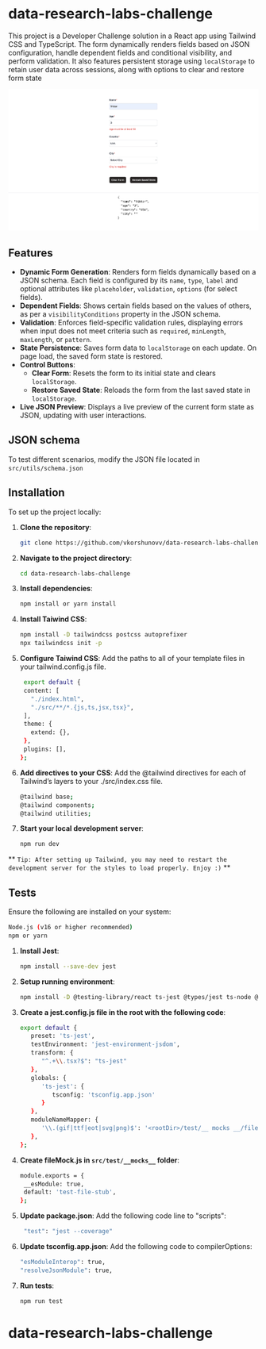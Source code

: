 # data-research-labs-challenge

This project is a Developer Challenge solution in a React app using Tailwind CSS and TypeScript. The form dynamically renders fields based on JSON configuration, handle dependent fields and conditional visibility, and perform validation. It also features persistent storage using `localStorage` to retain user data across sessions, along with options to clear and restore form state

![App Overview](https://github.com/vkorshunovv/data-research-labs-challenge/blob/main/src/assets/app_overview.png?raw=true)

## Features

- **Dynamic Form Generation**: Renders form fields dynamically based on a JSON schema. Each field is configured by its `name`, `type`, `label` and optional attributes like `placeholder`, `validation`, `options` (for select fields).
- **Dependent Fields**: Shows certain fields based on the values of others, as per a `visibilityConditions` property in the JSON schema.
- **Validation**: Enforces field-specific validation rules, displaying errors when input does not meet criteria such as `required`, `minLength`, `maxLength`, or `pattern`.
- **State Persistence**: Saves form data to `localStorage` on each update. On page load, the saved form state is restored.
- **Control Buttons**:
  - **Clear Form**: Resets the form to its initial state and clears `localStorage`.
  - **Restore Saved State**: Reloads the form from the last saved state in `localStorage`.
- **Live JSON Preview**: Displays a live preview of the current form state as JSON, updating with user interactions.

## JSON schema

To test different scenarios, modify the JSON file located in `src/utils/schema.json`

## Installation

To set up the project locally:

1. **Clone the repository**:

   ```bash
   git clone https://github.com/vkorshunovv/data-research-labs-challenge.git

   ```

2. **Navigate to the project directory**:

   ```bash
   cd data-research-labs-challenge

   ```

3. **Install dependencies**:

   ```bash
   npm install or yarn install

   ```

4. **Install Taiwind CSS**:

   ```bash
   npm install -D tailwindcss postcss autoprefixer
   npx tailwindcss init -p

   ```

5. **Configure Taiwind CSS**:
   Add the paths to all of your template files in your tailwind.config.js file.

   ```bash
    export default {
    content: [
      "./index.html",
      "./src/**/*.{js,ts,jsx,tsx}",
    ],
    theme: {
      extend: {},
    },
    plugins: [],
   };

   ```

6. **Add directives to your CSS**:
   Add the @tailwind directives for each of Tailwind’s layers to your ./src/index.css file.

   ```bash
   @tailwind base;
   @tailwind components;
   @tailwind utilities;

   ```

7. **Start your local development server**:

   ```bash
   npm run dev

   ```

** `Tip: After setting up Tailwind, you may need to restart the development server for the styles to load properly. Enjoy :)` **

## Tests

Ensure the following are installed on your system:
   ```bash
   Node.js (v16 or higher recommended)
   npm or yarn
   ```

1. **Install Jest**:

   ```bash
   npm install --save-dev jest

   ```

2. **Setup running environment**:

   ```bash
   npm install -D @testing-library/react ts-jest @types/jest ts-node @testing-library/jest-dom jest-environment-jsdom @testing-library/user-event identity-obj-proxy --save-dev

   ```

3. **Create a jest.config.js file in the root with the following code**:

   ```bash
   export default {
      preset: 'ts-jest',
      testEnvironment: 'jest-environment-jsdom',
      transform: {
         "^.+\\.tsx?$": "ts-jest"
      },
      globals: {
         'ts-jest': {
            tsconfig: 'tsconfig.app.json'
         }
      },
      moduleNameMapper: {
         '\\.(gif|ttf|eot|svg|png)$': '<rootDir>/test/__ mocks __/fileMock.js',
      },
   };

   ```

4. **Create fileMock.js in `src/test/__mocks__` folder**:

   ```bash
   module.exports = {
    __esModule: true,
    default: 'test-file-stub',
   };

   ```

5. **Update package.json**:
   Add the following code line to "scripts":

   ```bash
    "test": "jest --coverage"

   ```

6. **Update tsconfig.app.json**:
   Add the following code to compilerOptions:

   ```bash
   "esModuleInterop": true,
   "resolveJsonModule": true,

   ```

7. **Run tests**:

   ```bash
   npm run test

   ```

# data-research-labs-challenge
